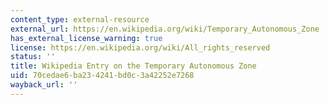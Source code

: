 ```yaml
---
content_type: external-resource
external_url: https://en.wikipedia.org/wiki/Temporary_Autonomous_Zone
has_external_license_warning: true
license: https://en.wikipedia.org/wiki/All_rights_reserved
status: ''
title: Wikipedia Entry on the Temporary Autonomous Zone
uid: 70cedae6-ba23-4241-bd0c-3a42252e7268
wayback_url: ''
---
```

